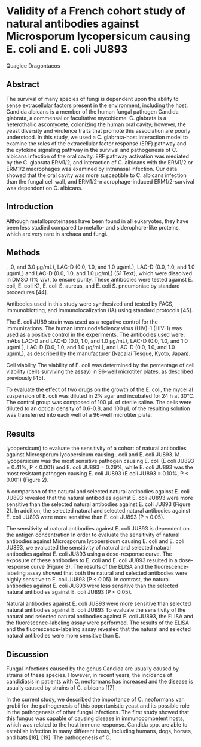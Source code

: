 # Validity of a French cohort study of natural antibodies against Microsporum lycopersicum causing E. coli and E. coli JU893
Quaglee Dragontacos


## Abstract
The survival of many species of fungi is dependent upon the ability to sense extracellular factors present in the environment, including the host. Candida albicans is a member of the human fungal pathogen Candida glabrata, a commensal or facultative mycobiome. C. glabrata is a heterothallic ascomycete, colonizing the human oral cavity; however, the yeast diversity and virulence traits that promote this association are poorly understood. In this study, we used a C. glabrata-host interaction model to examine the roles of the extracellular factor response (ERF) pathway and the cytokine signaling pathway in the survival and pathogenesis of C. albicans infection of the oral cavity. ERF pathway activation was mediated by the C. glabrata ERM1/2, and interaction of C. albicans with the ERM1/2 or ERM1/2 macrophages was examined by intranasal infection. Our data showed that the oral cavity was more susceptible to C. albicans infection than the fungal cell wall, and ERM1/2-macrophage-induced ERM1/2-survival was dependent on C. albicans.


## Introduction
Although metalloproteinases have been found in all eukaryotes, they have been less studied compared to metallo- and siderophore-like proteins, which are very rare in archaea and fungi.


## Methods
, .0, and 3.0 µg/mL), LAC-D (0.0, 1.0, and 1.0 µg/mL), LAC-D (0.0, 1.0, and 1.0 µg/mL) and LAC-D (0.0, 1.0, and 1.0 µg/mL) (S1 Text), which were dissolved in DMSO (1% v/v), to ensure purity. These antibodies were tested against E. coli, E. coli K1, E. coli S. aureus, and E. coli S. pneumoniae by standard procedures [44].

Antibodies used in this study were synthesized and tested by FACS, Immunoblotting, and Immunolocalization (IA) using standard protocols [45].

The E. coli JU89 strain was used as a negative control for the immunizations. The human immunodeficiency virus (HIV)-1 (HIV-1) was used as a positive control in the experiments. The antibodies used were: mAbs LAC-D and LAC-D (0.0, 1.0, and 1.0 µg/mL), LAC-D (0.0, 1.0, and 1.0 µg/mL), LAC-D (0.0, 1.0, and 1.0 µg/mL), and LAC-D (0.0, 1.0, and 1.0 µg/mL), as described by the manufacturer (Nacalai Tesque, Kyoto, Japan).

Cell viability
The viability of E. coli was determined by the percentage of cell viability (cells surviving the assay) in 96-well microtiter plates, as described previously [45].

To evaluate the effect of two drugs on the growth of the E. coli, the mycelial suspension of E. coli was diluted in 2% agar and incubated for 24 h at 30°C. The control group was composed of 100 µL of sterile saline. The cells were diluted to an optical density of 0.6-0.8, and 100 µL of the resulting solution was transferred into each well of a 96-well microtiter plate.


## Results
lycopersicum) to evaluate the sensitivity of a cohort of natural antibodies against Microsporum lycopersicum causing . coli and E. coli JU893. M. lycopersicum was the most sensitive pathogen causing E. coli (E coli JU893 = 0.41%, P < 0.001) and E. coli JU893 = 0.29%, while E. coli JU893 was the most resistant pathogen causing E. coli JU893 (E coli JU893 = 0.10%, P < 0.001) (Figure 2).

A comparison of the natural and selected natural antibodies against E. coli JU893 revealed that the natural antibodies against E. coli JU893 were more sensitive than the selected natural antibodies against E. coli JU893 (Figure 2). In addition, the selected natural and selected natural antibodies against E. coli JU893 were more sensitive than E. coli JU893 (P < 0.05).

The sensitivity of natural antibodies against E. coli JU893 is dependent on the antigen concentration
In order to evaluate the sensitivity of natural antibodies against Microsporum lycopersicum causing E. coli and E. coli JU893, we evaluated the sensitivity of natural and selected natural antibodies against E. coli JU893 using a dose-response curve. The exposure of these antibodies to E. coli and E. coli JU893 resulted in a dose-response curve (Figure 3). The results of the ELISA and the fluorescence-labeling assay showed that both the natural and selected antibodies were highly sensitive to E. coli JU893 (P < 0.05). In contrast, the natural antibodies against E. coli JU893 were less sensitive than the selected natural antibodies against E. coli JU893 (P < 0.05).

Natural antibodies against E. coli JU893 were more sensitive than selected natural antibodies against E. coli JU893
To evaluate the sensitivity of the natural and selected natural antibodies against E. coli JU893, the ELISA and the fluorescence-labeling assay were performed. The results of the ELISA and the fluorescence-labeling assay revealed that the natural and selected natural antibodies were more sensitive than E.


## Discussion
Fungal infections caused by the genus Candida are usually caused by strains of these species. However, in recent years, the incidence of candidiasis in patients with C. neoformans has increased and the disease is usually caused by strains of C. albicans [17].

In the current study, we described the importance of C. neoformans var. grubii for the pathogenesis of this opportunistic yeast and its possible role in the pathogenesis of other fungal infections. The first study showed that this fungus was capable of causing disease in immunocompetent hosts, which was related to the host immune response. Candida spp. are able to establish infection in many different hosts, including humans, dogs, horses, and bats [18], [19]. The pathogenesis of C.
